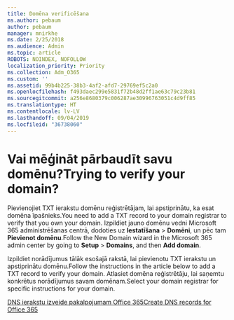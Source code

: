 ```yaml
---
title: Domēna verificēšana
ms.author: pebaum
author: pebaum
manager: mnirkhe
ms.date: 2/25/2018
ms.audience: Admin
ms.topic: article
ROBOTS: NOINDEX, NOFOLLOW
localization_priority: Priority
ms.collection: Adm_O365
ms.custom: ''
ms.assetid: 99b4b225-38b3-4af2-afd7-29769ef5c2a0
ms.openlocfilehash: f493daec299e5831f72b48d2ff1ae63c79c23b81
ms.sourcegitcommit: a256e8680379c006287ae30996763051c4d9ff85
ms.translationtype: HT
ms.contentlocale: lv-LV
ms.lasthandoff: 09/04/2019
ms.locfileid: "36738060"
---
```

# <a name="trying-to-verify-your-domain"></a><span data-ttu-id="4174f-102">Vai mēģināt pārbaudīt savu domēnu?</span><span class="sxs-lookup"><span data-stu-id="4174f-102">Trying to verify your domain?</span></span>

<span data-ttu-id="4174f-103">Pievienojiet TXT ierakstu domēnu reģistrētājam, lai apstiprinātu, ka esat domēna īpašnieks.</span><span class="sxs-lookup"><span data-stu-id="4174f-103">You need to add a TXT record to your domain registrar to verify that you own your domain.</span></span> <span data-ttu-id="4174f-104">Izpildiet jauno domēnu vedni Microsoft 365 administrēšanas centrā, dodoties uz **Iestatīšana** \> **Domēni**, un pēc tam **Pievienot domēnu**.</span><span class="sxs-lookup"><span data-stu-id="4174f-104">Follow the New Domain wizard in the Microsoft 365 admin center by going to **Setup** \> **Domains**, and then **Add domain**.</span></span> 
  
<span data-ttu-id="4174f-105">Izpildiet norādījumus tālāk esošajā rakstā, lai pievienotu TXT ierakstu un apstiprinātu domēnu.</span><span class="sxs-lookup"><span data-stu-id="4174f-105">Follow the instructions in the article below to add a TXT record to verify your domain.</span></span> <span data-ttu-id="4174f-106">Atlasiet domēna reģistrētāju, lai saņemtu konkrētus norādījumus savam domēnam.</span><span class="sxs-lookup"><span data-stu-id="4174f-106">Select your domain registrar for specific instructions for your domain.</span></span>
  
[<span data-ttu-id="4174f-107">DNS ierakstu izveide pakalpojumam Office 365</span><span class="sxs-lookup"><span data-stu-id="4174f-107">Create DNS records for Office 365</span></span>](https://docs.microsoft.com/office365/admin/get-help-with-domains/create-dns-records-at-any-dns-hosting-provider)
  

